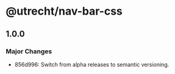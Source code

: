 # @utrecht/nav-bar-css

## 1.0.0

### Major Changes

- 856d996: Switch from alpha releases to semantic versioning.
